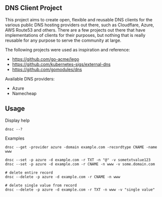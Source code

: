 ## DNS Client Project

This project aims to create open, flexible and reusable DNS clients for the various public DNS hosting providers out there, 
such as Cloudflare, Azure, AWS Route53 and others. There are a few projects out there that have implementations of clients 
for their purposes, but nothing that is really reusable for any purpose to serve the community at large.

The following projects were used as inspiration and reference:
* https://github.com/go-acme/lego
* https://github.com/kubernetes-sigs/external-dns
* https://github.com/gomodules/dns

Available DNS providers:
* Azure
* Namecheap

## Usage
    
Display help

    dnsc --?

Examples

    dnsc --get -provider azure -domain example.com -recordtype CNAME -name www

    dnsc --set -p azure -d example.com -r TXT -n "@" -v sometxtvalue123
    dnsc --set -p azure -d example.com -r CNAME -n www -v some.domain.com

    # delete entire record
    dnsc --delete -p azure -d example.com -r CNAME -n www
    
    # delete single value from record
    dnsc --delete -p azure -d example.com -r TXT -n www -v "single value"
